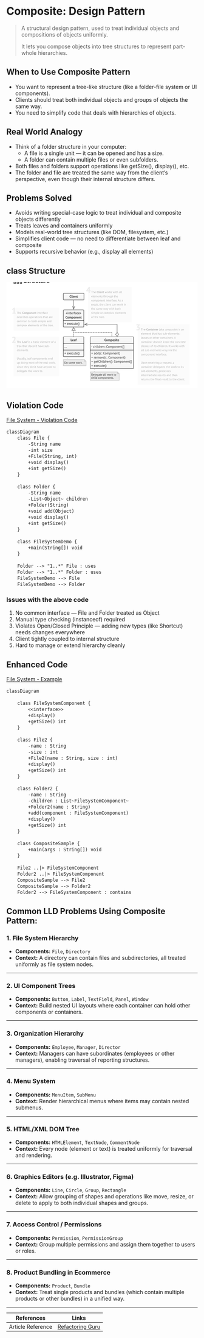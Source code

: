 # Composite: Design Pattern

> A structural design pattern, used to treat individual objects and compositions of objects uniformly. 
> 
> It lets you compose objects into tree structures to represent part-whole hierarchies.

## When to Use Composite Pattern

- You want to represent a tree-like structure (like a folder-file system or UI components). 
- Clients should treat both individual objects and groups of objects the same way. 
- You need to simplify code that deals with hierarchies of objects.

## Real World Analogy

- Think of a folder structure in your computer:
  - A file is a single unit — it can be opened and has a size.  
  - A folder can contain multiple files or even subfolders. 
- Both files and folders support operations like getSize(), display(), etc.
- The folder and file are treated the same way from the client’s perspective, even though their internal structure differs.

## Problems Solved

- Avoids writing special-case logic to treat individual and composite objects differently 
- Treats leaves and containers uniformly 
- Models real-world tree structures (like DOM, filesystem, etc.)
- Simplifies client code — no need to differentiate between leaf and composite 
- Supports recursive behavior (e.g., display all elements)

## class Structure

![composite-class-structure.png](../../images/structure/composite.png)

## Violation Code

[File System - Violation Code](../../code/designPatterns/composite/CompositeViolation.java)

```mermaid
classDiagram
    class File {
        -String name
        -int size
        +File(String, int)
        +void display()
        +int getSize()
    }

    class Folder {
        -String name
        -List~Object~ children
        +Folder(String)
        +void add(Object)
        +void display()
        +int getSize()
    }

    class FileSystemDemo {
        +main(String[]) void
    }

    Folder --> "1..*" File : uses
    Folder --> "1..*" Folder : uses
    FileSystemDemo --> File
    FileSystemDemo --> Folder

```

### Issues with the above code
1. No common interface — File and Folder treated as Object 
2. Manual type checking (instanceof) required 
3. Violates Open/Closed Principle — adding new types (like Shortcut) needs changes everywhere 
4. Client tightly coupled to internal structure 
5. Hard to manage or extend hierarchy cleanly

## Enhanced Code

[File System - Example](../../code/designPatterns/composite/CompositeSample.java)

```mermaid
classDiagram

    class FileSystemComponent {
        <<interface>>
        +display()
        +getSize() int
    }

    class File2 {
        -name : String
        -size : int
        +File2(name : String, size : int)
        +display()
        +getSize() int
    }

    class Folder2 {
        -name : String
        -children : List~FileSystemComponent~
        +Folder2(name : String)
        +add(component : FileSystemComponent)
        +display()
        +getSize() int
    }

    class CompositeSample {
        +main(args : String[]) void
    }

    File2 ..|> FileSystemComponent
    Folder2 ..|> FileSystemComponent
    CompositeSample --> File2
    CompositeSample --> Folder2
    Folder2 --> FileSystemComponent : contains

```

## Common LLD Problems Using Composite Pattern:


### 1. File System Hierarchy
- **Components:** `File`, `Directory`
- **Context:** A directory can contain files and subdirectories, all treated uniformly as file system nodes.

---

### 2. UI Component Trees
- **Components:** `Button`, `Label`, `TextField`, `Panel`, `Window`
- **Context:** Build nested UI layouts where each container can hold other components or containers.

---

### 3. Organization Hierarchy
- **Components:** `Employee`, `Manager`, `Director`
- **Context:** Managers can have subordinates (employees or other managers), enabling traversal of reporting structures.

---

### 4. Menu System
- **Components:** `MenuItem`, `SubMenu`
- **Context:** Render hierarchical menus where items may contain nested submenus.

---

### 5. HTML/XML DOM Tree
- **Components:** `HTMLElement`, `TextNode`, `CommentNode`
- **Context:** Every node (element or text) is treated uniformly for traversal and rendering.

---

### 6. Graphics Editors (e.g. Illustrator, Figma)
- **Components:** `Line`, `Circle`, `Group`, `Rectangle`
- **Context:** Allow grouping of shapes and operations like move, resize, or delete to apply to both individual shapes and groups.

---

### 7. Access Control / Permissions
- **Components:** `Permission`, `PermissionGroup`
- **Context:** Group multiple permissions and assign them together to users or roles.

---

### 8. Product Bundling in Ecommerce
- **Components:** `Product`, `Bundle`
- **Context:** Treat single products and bundles (which contain multiple products or other bundles) in a unified way.

---


| References | Links                                                                  |
|------------|------------------------------------------------------------------------|
| Article Reference | [Refactoring Guru](https://refactoring.guru/design-patterns/composite) |

